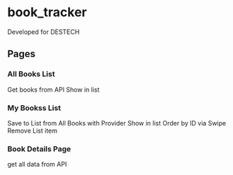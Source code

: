 # book_tracker

Developed for DESTECH

## Pages

### All Books List
Get books from API
Show in list

### My Bookss List
Save to List from All Books with Provider
Show in list
Order by ID via Swipe
Remove List item

### Book Details Page
get all data from API



